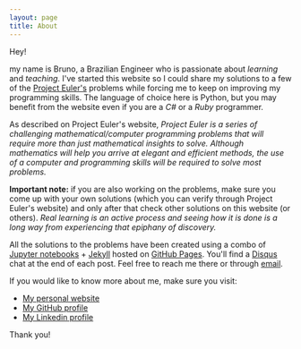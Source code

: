 ```yaml
---
layout: page
title: About
---
```


Hey! 

my name is Bruno, a Brazilian Engineer who is passionate about *learning* and *teaching*. I've started this website so I could share my solutions to a few of the [Project Euler's](https://projecteuler.net/) problems while forcing me to keep on improving my programming skills. The language of choice here is Python, but you may benefit from the website even if you are a *C#* or a *Ruby* programmer.

As described on Project Euler's website, *Project Euler is a series of challenging mathematical/computer programming problems that will require more than just mathematical insights to solve. Although mathematics will help you arrive at elegant and efficient methods, the use of a computer and programming skills will be required to solve most problems.*

**Important note:** if you are also working on the problems, make sure you come up with your own solutions (which you can verify through Project Euler's website) and only after that check other solutions on this website (or others). *Real learning is an active process and seeing how it is done is a long way from experiencing that epiphany of discovery.*

All the solutions to the problems have been created using a combo of [Jupyter notebooks](http://jupyter.org/) + [Jekyll](https://jekyllrb.com/) hosted on [GitHub Pages](https://pages.github.com/). You'll find a [Disqus](https://disqus.com/) chat at the end of each post. Feel free to reach me there or through [email](mailto:bru1987@gmail.com).

If you would like to know more about me, make sure you visit:

* [My personal website](http://www.bruno3s.com.br)
* [My GitHub profile](https://www.github.com/bru1987)
* [My Linkedin profile](https://www.linkedin.com/in/bruno3s/)

Thank you!
